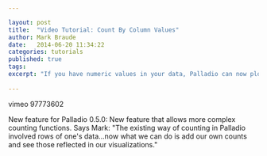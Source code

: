 ```yaml
---

layout: post
title:  "Video Tutorial: Count By Column Values"
author: Mark Braude
date:   2014-06-20 11:34:22
categories: tutorials
published: true
tags:
excerpt: "If you have numeric values in your data, Palladio can now plot those more easily than before."
 
---
```


vimeo 97773602

New feature for Palladio 0.5.0: New feature that allows more complex counting functions. Says Mark: "The existing way of counting in Palladio involved rows of one's data...now what we can do is add our own counts and see those reflected in our visualizations."
